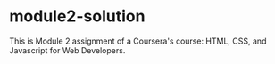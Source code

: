 # module2-solution
This is Module 2 assignment of a Coursera's course: HTML, CSS, and Javascript for Web Developers.

